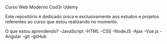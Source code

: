 Curso Web Moderno Cod3r Udemy

Este repositório é dedicado única e exclusivamente aos estudos e projetos referentes ao curso que estou realizando no momento.

O que estou aprendendo?
-JavaScript
-HTML
-CSS
-NodeJS
-Ajax
-Vue.js
-Angular
-git
-gitHub
